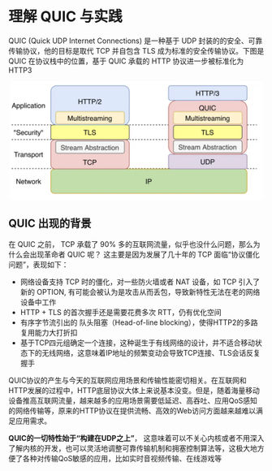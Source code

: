 # 理解 QUIC 与实践

QUIC (Quick UDP Internet Connections) 是一种基于 UDP 封装的的安全、可靠传输协议，他的目标是取代 TCP 并自包含 TLS 成为标准的安全传输协议。下图是 QUIC 在协议栈中的位置，基于 QUIC 承载的 HTTP 协议进一步被标准化为 HTTP3

<div  align="center">
	<img src="../assets/quic.png" width = "500"  align=center />
</div>

## QUIC 出现的背景

在 QUIC 之前， TCP 承载了 90% 多的互联网流量，似乎也没什么问题，那么为什么会出现革命者 QUIC 呢？ 这主要是因为发展了几十年的 TCP 面临“协议僵化问题”，表现如下：

- 网络设备支持 TCP 时的僵化，对一些防火墙或者 NAT 设备，如 TCP 引入了新的 OPTION, 有可能会被认为是攻击从而丢包，导致新特性无法在老的网络设备中工作
- HTTP + TLS 的首次握手还是需要花费多次 RTT，仍有优化空间
- 有序字节流引出的 队头阻塞（Head-of-line blocking），使得HTTP2的多路复用能力大打折扣
- 基于TCP四元组确定一个连接，这种诞生于有线网络的设计，并不适合移动状态下的无线网络，这意味着IP地址的频繁变动会导致TCP连接、TLS会话反复握手


QUIC协议的产生与今天的互联网应用场景和传输性能密切相关。在互联网和HTTP发展的过程中，HTTP底层协议大体上来说基本没变。但是，随着海量移动设备推高互联网流量，越来越多的应用场景需要低延迟、高吞吐、应用QoS感知的网络传输等，原来的HTTP协议在提供流畅、高效的Web访问方面越来越难以满足应用需求。

**QUIC的一切特性始于“构建在UDP之上”**， 这意味着可以不关心内核或者不用深入了解内核的开发，也可以灵活地调整可靠传输机制和拥塞控制算法等，这极大地方便了各种对传输QoS敏感的应用，比如实时音视频传输、在线游戏等